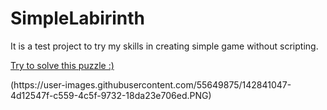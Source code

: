 # SimpleLabirinth
It is a test project to try my skills in creating simple game without scripting.
<p><a href="https://simmer.io/@KrissMiss/simplelubirinth">Try to solve this puzzle :)</a></p>
(https://user-images.githubusercontent.com/55649875/142841047-4d12547f-c559-4c5f-9732-18da23e706ed.PNG)
